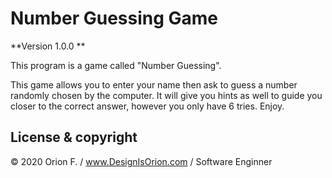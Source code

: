 # Number Guessing Game

**Version 1.0.0 **

This program is a game called "Number Guessing".

This game allows you to enter your name then ask to guess a number randomly chosen by the computer. It will give you hints as well to guide you closer to the correct answer, however you only have 6 tries. Enjoy.

## License & copyright

© 2020 Orion F. / www.DesignIsOrion.com / Software Enginner
